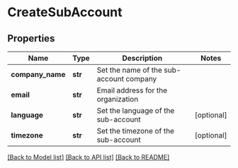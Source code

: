 # CreateSubAccount

## Properties
Name | Type | Description | Notes
------------ | ------------- | ------------- | -------------
**company_name** | **str** | Set the name of the sub-account company | 
**email** | **str** | Email address for the organization | 
**language** | **str** | Set the language of the sub-account | [optional] 
**timezone** | **str** | Set the timezone of the sub-account | [optional] 

[[Back to Model list]](../README.md#documentation-for-models) [[Back to API list]](../README.md#documentation-for-api-endpoints) [[Back to README]](../README.md)


